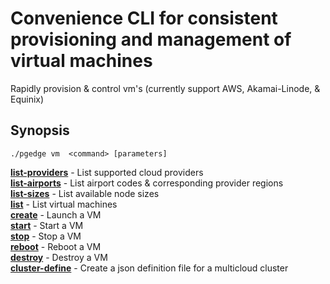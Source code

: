 # Convenience CLI for consistent provisioning and management of virtual machines
Rapidly provision & control vm's (currently support AWS, Akamai-Linode, & Equinix)

## Synopsis
    ./pgedge vm  <command> [parameters]

[**list-providers**](help/vm-list-providers.md)  - List supported cloud providers<br>
[**list-airports**](help/vm-list-airports.md)    - List airport codes & corresponding provider regions<br>
[**list-sizes**](help/vm-list-sizes.md)          - List available node sizes<br>
[**list**](help/vm-lists.md)                     - List virtual machines<br>
[**create**](help/vm-create.md)                  - Launch a VM<br>
[**start**](help/vm-start.md)                    - Start a VM<br>
[**stop**](help/vm-stop.md)                      - Stop a VM<br>
[**reboot**](help/vm-reboot.md)                  - Reboot a VM<br>
[**destroy**](help/vm-destroy.md)                - Destroy a VM<br>
[**cluster-define**](help/vm-cluster-define.md)  - Create a json definition file for a multicloud cluster<br>

